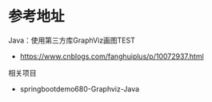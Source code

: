 # 参考地址
Java：使用第三方库GraphViz画图TEST
- https://www.cnblogs.com/fanghuiplus/p/10072937.html

相关项目
- springbootdemo680-Graphviz-Java